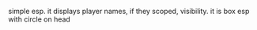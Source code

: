 simple esp.
it displays player names, if they scoped, visibility.
it is box esp with circle on head
